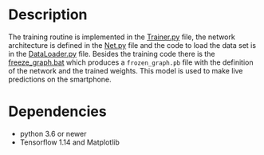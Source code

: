 # Description
The training routine is implemented in the [Trainer.py](Trainer.py)
file, the network architecture is defined in the [Net.py](Net.py)
file and the code to load the data set is in the [DataLoader.py](DataLoader.py)
file. Besides the training code there is the [freeze_graph.bat](freeze_graph.bat)
which produces a ``frozen_graph.pb`` file with the definition of the 
network and the trained weights. This model is used to make live predictions 
on the smartphone.

# Dependencies
- python 3.6 or newer
- Tensorflow 1.14 and Matplotlib